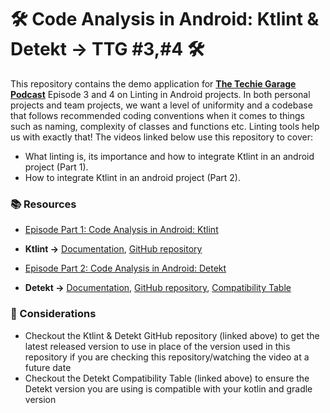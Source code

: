 # 🛠️ Code Analysis in Android: Ktlint & Detekt -> TTG #3,#4 🛠️
This repository contains the demo application for **[The Techie Garage Podcast](https://www.youtube.com/@thetechiegarage/videos)** Episode 3 and 4 on Linting in Android projects. In both personal projects and team projects, we want a level of uniformity and a codebase that follows recommended coding conventions when it comes to things such as naming, complexity of classes and functions etc. Linting tools help us with exactly that! The videos linked below use this repository to cover:
- What linting is, its importance and how to integrate Ktlint in an android project (Part 1).
- How to integrate Ktlint in an android project (Part 2).

### 📚 Resources
- [Episode Part 1: Code Analysis in Android: Ktlint](https://youtu.be/qgcpmslBvvY)
- **Ktlint ->** [Documentation](https://pinterest.github.io/ktlint/latest/rules/code-styles/), [GitHub repository](https://github.com/pinterest/ktlint)
  
- [Episode Part 2: Code Analysis in Android: Detekt](https://youtu.be/3uSq6sFzhQo)
- **Detekt ->** [Documentation](https://detekt.dev/docs/intro), [GitHub repository](https://github.com/detekt/detekt), [Compatibility Table](https://detekt.dev/docs/introduction/compatibility)

### 📌 Considerations
- Checkout the Ktlint & Detekt GitHub repository (linked above) to get the latest released version to use in place of the version used in this repository if you are checking this repository/watching the video at a future date
- Checkout the Detekt Compatibility Table (linked above) to ensure the Detekt version you are using is compatible with your kotlin and gradle version
